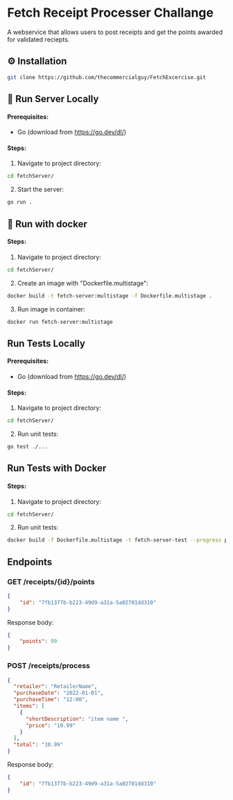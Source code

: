 # Fetch Receipt Processer Challange

A webservice that allows users to post receipts and get the points awarded for validated reciepts.

## ⚙️ Installation

```bash
git clone https://github.com/thecommercialguy/FetchExcercise.git
```

## 🚀 Run Server Locally

#### Prerequisites:
* Go (download from https://go.dev/dl/)

#### Steps:

1. Navigate to project directory:
```bash
cd fetchServer/
```

2. Start the server:
```bash
go run .
```

## 🚀 Run with docker

#### Steps:

1. Navigate to project directory:
```bash
cd fetchServer/
```

2. Create an image with "Dockerfile.multistage":
```bash
docker build -t fetch-server:multistage -f Dockerfile.multistage .
```

3. Run image in container: 
```bash
docker run fetch-server:multistage
```

## Run Tests Locally

#### Prerequisites:
* Go (download from https://go.dev/dl/)

#### Steps:

1. Navigate to project directory:
```bash
cd fetchServer/
```

2. Run unit tests:
```bash
go test ./...
```

## Run Tests with Docker

#### Steps:

1. Navigate to project directory:
```bash
cd fetchServer/
```

2. Run unit tests:
```bash
docker build -f Dockerfile.multistage -t fetch-server-test --progress plain --no-cache --target run-test-stage .
```

## Endpoints

### GET /receipts/{id}/points

```json
{
    "id": "7fb1377b-b223-49d9-a31a-5a02701dd310"
}
```

Response body:

```json
{
    "points": 99
}
```

### POST /receipts/process

```json
{
  "retailer": "RetailerName",
  "purchaseDate": "2022-01-01",
  "purchaseTime": "12:00",
  "items": [
    {
      "shortDescription": "item name ",
      "price": "10.99"
    }
  ],
  "total": "10.99"
}
```

Response body:

```json
{
    "id": "7fb1377b-b223-49d9-a31a-5a02701dd310"
}
```
